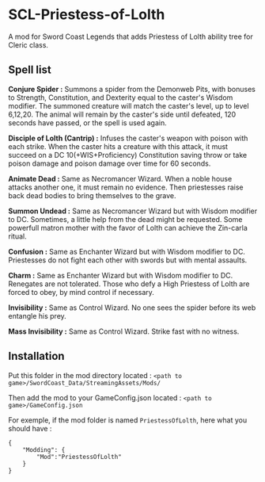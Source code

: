# SCL-Priestess-of-Lolth
A mod for Sword Coast Legends that adds Priestess of Lolth ability tree for Cleric class.

## Spell list

**Conjure Spider :** Summons a spider from the Demonweb Pits, with bonuses to Strength, Constitution, and Dexterity equal to the caster's Wisdom modifier. The summoned creature will match the caster's level, up to level 6,12,20. The animal will remain by the caster's side until defeated, 120 seconds have passed, or the spell is used again.
 
**Disciple of Lolth (Cantrip) :** Infuses the caster's weapon with poison with each strike. When the caster hits a creature with this attack, it must succeed on a DC 10(+WIS+Proficiency) Constitution saving throw or take poison damage and poison damage over time for 60 seconds.
 
**Animate Dead :** Same as Necromancer Wizard. When a noble house attacks another one, it must remain no evidence. Then priestesses raise back dead bodies to bring themselves to the grave.
 
**Summon Undead :** Same as Necromancer Wizard but with Wisdom modifier to DC. Sometimes, a little help from the dead might be requested. Some powerfull matron mother with the favor of Lolth can achieve the Zin-carla ritual.
 
**Confusion :** Same as Enchanter Wizard but with Wisdom modifier to DC. Priestesses do not fight each other with swords but with mental assaults.
 
**Charm :** Same as Enchanter Wizard but with Wisdom modifier to DC. Renegates are not tolerated. Those who defy a High Priestess of Lolth are forced to obey, by mind control if necessary.
 
**Invisibility :** Same as Control Wizard. No one sees the spider before its web entangle his prey.
 
**Mass Invisibility :** Same as Control Wizard. Strike fast with no witness.

## Installation
Put this folder in the mod directory located : `<path to game>/SwordCoast_Data/StreamingAssets/Mods/`

Then add the mod to your GameConfig.json located : `<path to game>/GameConfig.json`

For exemple, if the mod folder is named `PriestessOfLolth`, here what you should have :
```
{
    "Modding": {
        "Mod":"PriestessOfLolth"
    }
}
```
